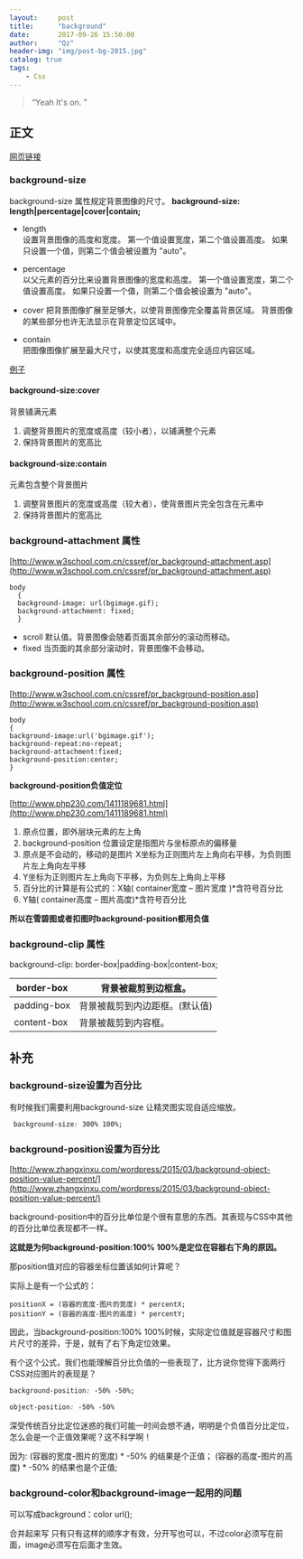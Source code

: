 ```yaml
---
layout:     post
title:      "background"
date:       2017-09-26 15:50:00
author:     "Qz"
header-img: "img/post-bg-2015.jpg"
catalog: true
tags:
    - Css
---
```


> “Yeah It's on. ”


## 正文
[网页链接](http://www.w3school.com.cn/cssref/pr_background-size.asp)

### background-size

background-size 属性规定背景图像的尺寸。
**background-size: length|percentage|cover|contain;**

* length	
设置背景图像的高度和宽度。
第一个值设置宽度，第二个值设置高度。
如果只设置一个值，则第二个值会被设置为 "auto"。

* percentage	
以父元素的百分比来设置背景图像的宽度和高度。
第一个值设置宽度，第二个值设置高度。
如果只设置一个值，则第二个值会被设置为 "auto"。

* cover	
把背景图像扩展至足够大，以使背景图像完全覆盖背景区域。
背景图像的某些部分也许无法显示在背景定位区域中。

* contain	
  把图像图像扩展至最大尺寸，以使其宽度和高度完全适应内容区域。

[例子](http://www.topcss.org/demo/background-size-cover-contain.html)

####  background-size:cover
背景铺满元素

1. 调整背景图片的宽度或高度（较小者），以铺满整个元素
2. 保持背景图片的宽高比

####  background-size:contain
元素包含整个背景图片

1. 调整背景图片的宽度或高度（较大者），使背景图片完全包含在元素中
2. 保持背景图片的宽高比





### background-attachment 属性
[http://www.w3school.com.cn/cssref/pr_background-attachment.asp](http://www.w3school.com.cn/cssref/pr_background-attachment.asp)

```
body 
  { 
  background-image: url(bgimage.gif); 
  background-attachment: fixed;
  }
```

* scroll 	默认值。背景图像会随着页面其余部分的滚动而移动。
* fixed 	当页面的其余部分滚动时，背景图像不会移动。



### background-position 属性
[http://www.w3school.com.cn/cssref/pr_background-position.asp](http://www.w3school.com.cn/cssref/pr_background-position.asp)

```
body
{ 
background-image:url('bgimage.gif');
background-repeat:no-repeat;
background-attachment:fixed;
background-position:center;
}
```

**background-position负值定位**


[http://www.php230.com/1411189681.html](http://www.php230.com/1411189681.html)


1. 原点位置，即外层块元素的左上角
2. background-position 位置设定是指图片与坐标原点的偏移量
3. 原点是不会动的，移动的是图片 X坐标为正则图片左上角向右平移，为负则图片左上角向左平移
4. Y坐标为正则图片左上角向下平移，为负则左上角向上平移
5. 百分比的计算是有公式的：X轴( container宽度 – 图片宽度 )*含符号百分比
6. Y轴( container高度 – 图片高度)*含符号百分比

**所以在雪碧图或者扣图时background-position都用负值**


### background-clip 属性
background-clip: border-box|padding-box|content-box;

| border-box  | 背景被裁剪到边框盒。   |
| ----------- | ---------------------- |
| padding-box | 背景被裁剪到内边距框。(默认值) |
| content-box | 背景被裁剪到内容框。   |



## 补充

### background-size设置为百分比
有时候我们需要利用background-size 让精灵图实现自适应缩放。
```css
 background-size: 300% 100%;
```


### background-position设置为百分比
[http://www.zhangxinxu.com/wordpress/2015/03/background-object-position-value-percent/](http://www.zhangxinxu.com/wordpress/2015/03/background-object-position-value-percent/)

background-position中的百分比单位是个很有意思的东西。其表现与CSS中其他的百分比单位表现都不一样。


**这就是为何background-position:100% 100%是定位在容器右下角的原因。**


那position值对应的容器坐标位置该如何计算呢？


实际上是有一个公式的：
```
positionX = (容器的宽度-图片的宽度) * percentX;
positionY = (容器的高度-图片的高度) * percentY;
```


因此，当background-position:100% 100%时候，实际定位值就是容器尺寸和图片尺寸的差异，于是，就有了右下角定位效果。



有个这个公式，我们也能理解百分比负值的一些表现了，比方说你觉得下面两行CSS对应图片的表现是？

```css
background-position: -50% -50%;

object-position: -50% -50%
```

深受传统百分比定位迷惑的我们可能一时间会想不通，明明是个负值百分比定位，怎么会是一个正值效果呢？这不科学啊！

因为:
(容器的宽度-图片的宽度) * -50% 的结果是个正值；
(容器的高度-图片的高度) * -50% 的结果也是个正值;



### background-color和background-image一起用的问题
可以写成background：color url();

合并起来写 只有只有这样的顺序才有效，分开写也可以，不过color必须写在前面，image必须写在后面才生效。








